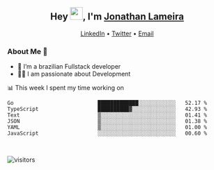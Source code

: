 <h2 align="center">Hey <img src="https://github.com/TheDudeThatCode/TheDudeThatCode/blob/master/Assets/Hi.gif" width="29">, I'm <a href="https://www.linkedin.com/in/jonathanlameira/">Jonathan Lameira</a></h2>
<p align="center">
  <a href="https://www.linkedin.com/in/jonathanlameira/">LinkedIn</a> •
  <a href="https://twitter.com/jlameira">Twitter</a> •
  <a href="mailto:jlameira@gmail.com">Email</a>
</p>

### About Me 🚀
- 🌱  I’m a brazilian Fullstack developer</br>
- 👨‍💻  I am passionate about Development</br>

<!-- ![Jonathan Lameira github stats](https://github-readme-stats.vercel.app/api?username=jlameirameli&show_icons=true&hide_border=true)&nbsp;&nbsp; -->

📊 This week I spent my time working on
<!--START_SECTION:waka-->

```text
Go                           █████████████░░░░░░░░░░░░   52.17 %
TypeScript                   ██████████▓░░░░░░░░░░░░░░   42.93 %
Text                         ▒░░░░░░░░░░░░░░░░░░░░░░░░   01.41 %
JSON                         ▒░░░░░░░░░░░░░░░░░░░░░░░░   01.38 %
YAML                         ▒░░░░░░░░░░░░░░░░░░░░░░░░   01.00 %
JavaScript                   ░░░░░░░░░░░░░░░░░░░░░░░░░   00.60 %
```

<!--END_SECTION:waka-->

<br />

![visitors](https://visitor-badge.laobi.icu/badge?page_id=jlameira.jlameira)
